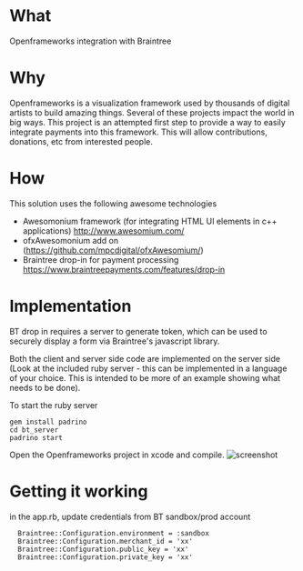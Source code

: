 # What
Openframeworks integration with Braintree

# Why
Openframeworks is a visualization framework used by thousands of digital artists to build amazing things. Several of these projects impact the world in big ways. This project is an attempted first step to provide a way to easily integrate payments into this framework. This will allow contributions, donations, etc from interested people.

# How
This solution uses the following awesome technologies
- Awesomonium framework (for integrating HTML UI elements in c++ applications) http://www.awesomium.com/
- ofxAwesomonium add on (https://github.com/mpcdigital/ofxAwesomium/)
- Braintree drop-in for payment processing https://www.braintreepayments.com/features/drop-in

# Implementation
BT drop in requires a server to generate token, which can be used to securely display a form via Braintree's javascript library.

Both the client and server side code are implemented on the server side (Look at the included ruby server - this can be implemented in a language of your choice. This is intended to be more of an example showing what needs to be done).


To start the ruby server

```
gem install padrino
cd bt_server
padrino start
```

Open the Openframeworks project in xcode and compile.
![screenshot](http://i.imgur.com/2LeB4MZ.png "Screenshot")



# Getting it working
in the app.rb, update credentials from BT sandbox/prod account
```
  Braintree::Configuration.environment = :sandbox
  Braintree::Configuration.merchant_id = 'xx'
  Braintree::Configuration.public_key = 'xx'
  Braintree::Configuration.private_key = 'xx'

```
